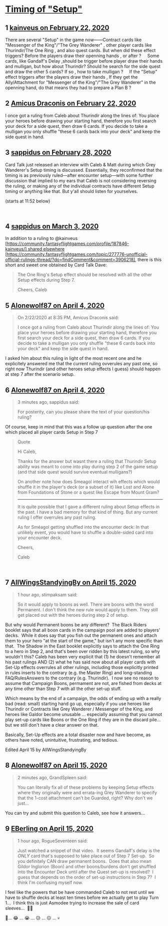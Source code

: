 # [Timing of &quot;Setup&quot;](https://community.fantasyflightgames.com/topic/306124-timing-of-setup/)

## 1 [kainveus on February 22, 2020](https://community.fantasyflightgames.com/topic/306124-timing-of-setup/?do=findComment&comment=3900028)

There are several "Setup" in the game now——Contract cards like "Messenger of the King"/"The Grey Wanderer" , other player cards like Thurindir/The One Ring , and also quest cards. But when did these effect triggers? Before the players draw their openning hands , or after ?
    Some cards, like Gandalf's Delay ,should be trigger before player draw their hands and mulligan, but how about Thurindir? Should he search for the side quest  and draw the other 5 cards? If so , how to take mulligan ?
    If the "Setup" effect triggers after the players draw their hands , If they get the Ally/Attachment for "Messenger of the King"/"The Grey Wanderer" in the openning hand, do that means they had to prepare a Plan B ?

## 2 [Amicus Draconis on February 22, 2020](https://community.fantasyflightgames.com/topic/306124-timing-of-setup/?do=findComment&comment=3900135)

I once got a ruling from Caleb about Thurindir along the lines of: You place your heroes before drawing your starting hand, therefore you first search your deck for a side quest, then draw 6 cards. If you decide to take a mulligan you only shuffle "these 6 cards back into your deck" and keep the side quest in hand.

## 3 [sappidus on February 28, 2020](https://community.fantasyflightgames.com/topic/306124-timing-of-setup/?do=findComment&comment=3904261)

Card Talk just released an interview with Caleb & Matt during which Grey Wanderer's Setup timing is discussed. Essentially, they reconfirmed that the timing is as previously ruled—after encounter setup—with some further discussion that implied to my ears that Caleb is not considering reversing the ruling, or making any of the individual contracts have different Setup timing or anything like that. But y'all should listen for yourselves.

(starts at 11:52 below)



 

## 4 [sappidus on March 3, 2020](https://community.fantasyflightgames.com/topic/306124-timing-of-setup/?do=findComment&comment=3906264)

In addition to a ruling to @kainveus [https://community.fantasyflightgames.com/profile/187846-kainveus/] shared elsewhere [https://community.fantasyflightgames.com/topic/277776-unofficial-official-rulings-thread/?do=findComment&comment=3906218], there is this short and sweet one obtained by Card Talk Dave:



> The One Ring's Setup effect should be resolved with all the other Setup effects during Step 7.
> 
> 
> Cheers, Caleb



## 5 [Alonewolf87 on April 4, 2020](https://community.fantasyflightgames.com/topic/306124-timing-of-setup/?do=findComment&comment=3923580)

> On 2/22/2020 at 8:35 PM, Amicus Draconis said:
> 
> I once got a ruling from Caleb about Thurindir along the lines of: You place your heroes before drawing your starting hand, therefore you first search your deck for a side quest, then draw 6 cards. If you decide to take a mulligan you only shuffle "these 6 cards back into your deck" and keep the side quest in hand.

I asked him about this ruling in light of the most recent one and he explicitely answered me that the current ruling ovverules any past one, so right now Thurindir (and other heroes setup effects I guess) should happen at step 7 after the scenario setup.

## 6 [Alonewolf87 on April 4, 2020](https://community.fantasyflightgames.com/topic/306124-timing-of-setup/?do=findComment&comment=3923584)

> 3 minutes ago, sappidus said:
> 
> For posterity, can you please share the text of your question/his ruling?

Of course, keep in mind that this was a follow up question after the one which placed all player cards Setup in Step 7

> Quote
> 
> Hi Caleb,
> 
> Thanks for the answer but wasnt there a ruling that Thurindir Setup ability was meant to come into play during step 2 of the game setup (and that side quest would survive eventual mulligans?)
> 
> On another note how does Smeagol interact wih effects which would shuffle it in the player's deck (or a subset of it) like Lost and Alone from Foundations of Stone or a quest like Escape from Mount Gram?
> 
> -------------------------------------------------------------------------------------------------------------------------------------------------------------------------------------------------------------------------------------------------------
> 
> It is quite possible that I gave a different ruling about Setup effects in the past. I have a bad memory for that kind of thing. But any current ruling I offer overrules any past ruling.
> 
> As for Sméagol getting shuffled into the encounter deck: In that unlikely event, you would have to shuffle a double-sided card into your encounter deck.
> 
> Cheers,
> 
> Caleb

 

## 7 [AllWingsStandyingBy on April 15, 2020](https://community.fantasyflightgames.com/topic/306124-timing-of-setup/?do=findComment&comment=3927630)

> 1 hour ago, stimpaksam said:
> 
> So it would apply to boons as well. There are boons with the word Permanent. I don't think the new rule would apply to them. They still get placed out with the heroes during step 2 of setup.


But why would Permanent boons be any different?  The Black Riders booklet says that all boon cards in the campaign pool are added to players' decks.  While it does say that you fish out the permanent ones and attach them to your hero "at the start of the game," but isn't any more specific than that.  The Shadow in the East booklet explicitly says to attach the One Ring to a hero in Step 2, and that's been over ridden by this latest ruling, so why wouldn't this? Caleb has been very explicit that (1) he doesn't remember all his past rulings AND (2) what he has said now about all player cards with Set-Up effects overrules all other rulings, including those explicitly printed in rules inserts to the contrary (e.g. the Master Ring) and long-standing FAQ/RulesAnswers to the contrary (e.g. Thurindir).  I now see no reason to assume that Campaign Boons, permament are not, are fished from decks at any time other than Step 7 with all the other set-up stuff.

Which means by the end of a campaign, the odds of ending up with a really bad (read: small) starting hand go up, especially if you use heroes like Thurindir or Contracts like Grey Wanderer / Messenger of the King, and heroes like Galdor become unusable ... especially assuming that you cannot play set-up cards like Boons or the One Ring if they are in the discard pile... but we still don't have a clear answer on that.

Basically, Set-Up effects are a total disaster now and have become, as others have noted, unintuitive, frustrating, and tedious. 

Edited April 15 by AllWingsStandyingBy

## 8 [Alonewolf87 on April 15, 2020](https://community.fantasyflightgames.com/topic/306124-timing-of-setup/?do=findComment&comment=3927672)

> 2 minutes ago, GrandSpleen said:
> 
> You can literally fix all of these problems by keeping Setup effects where they originally were and errata-ing Grey Wanderer to specify that the 1-cost attachment can't be Guarded, right?
> Why don't we just...

You can try and submit this question to Caleb, see how it answers...

## 9 [EBerling on April 15, 2020](https://community.fantasyflightgames.com/topic/306124-timing-of-setup/?do=findComment&comment=3927799)

> 1 hour ago, RogueSeventeen said:
> 
> Just watched a snippet of that video.  It seems Gandalf's delay is the *ONLY* card that's supposed to take place out of Step 7 Set-up.  So you definitely CAN draw permanent boons.  Does that also mean Gildor Inglorion (Boon) and other boons/burdens don't get shuffled into the Encounter Deck until after the Quest set-up is resolved?  I guess that depends on the order of set-up instructions in Step 7?  I think I'm confusing myself now.


I feel like the powers that be have commanded Caleb to not rest until we have to shuffle decks at least ten times before we actually get to play Turn 1...  I think this is just Asmodee trying to increase the sale of card sleeves...  🤷‍♂️


🤣... 😂 ... 😭 ... 😥 ... ☹️ ... 💀

